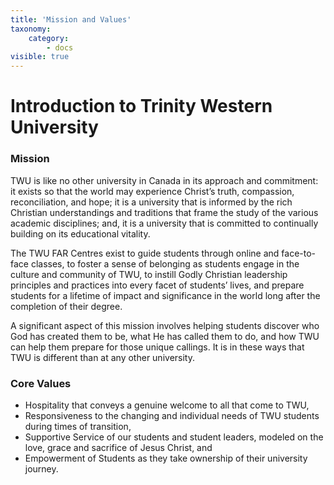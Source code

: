 ```yaml
---
title: 'Mission and Values'
taxonomy:
    category:
        - docs
visible: true
---
```


# Introduction to Trinity Western University
### Mission
TWU is like no other university in Canada in its approach and commitment: it exists so that the world may experience Christ’s truth, compassion, reconciliation, and hope; it is a university that is informed by the rich Christian understandings and traditions that frame the study of the various academic disciplines; and, it is a university that is committed to continually building on its educational vitality.

The TWU FAR Centres exist to guide students through online and face-to-face classes, to foster a sense of belonging as students engage in the culture and community of TWU, to instill Godly Christian leadership principles and practices into every facet of students’ lives, and prepare students for a lifetime of impact and significance in the world long after the completion of their degree.

A significant aspect of this mission involves helping students discover who God has created them to be, what He has called them to do, and how TWU can help them prepare for those unique callings. It is in these ways that TWU is different than at any other university.

### Core Values
* Hospitality that conveys a genuine welcome to all that come to TWU,
* Responsiveness to the changing and individual needs of TWU students during times of transition,
* Supportive Service of our students and student leaders, modeled on the love, grace and sacrifice of Jesus Christ, and
* Empowerment of Students as they take ownership of their university journey.
